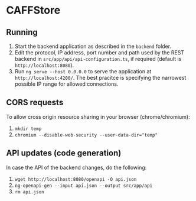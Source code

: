 # CAFFStore

## Running

1. Start the backend application as described in the `backend` folder.
2. Edit the protocol, IP address, port number and path used by the REST backend in `src/app/api/api-configuration.ts`, if required (default is `http://localhost:8080`).
3. Run `ng serve --host 0.0.0.0` to serve the application at `http://localhost:4200/`. The best pracitce is specifying the narrowest possible IP range for allowed connections.

## CORS requests

To allow cross origin resource sharing in your browser (chrome/chromium):

1. `mkdir temp`
2. `chromium --disable-web-security --user-data-dir="temp"`

## API updates (code generation)

In case the API of the backend changes, do the following:

1. `wget http://localhost:8080/openapi -O api.json`
2. `ng-openapi-gen --input api.json --output src/app/api`
3. `rm api.json`
